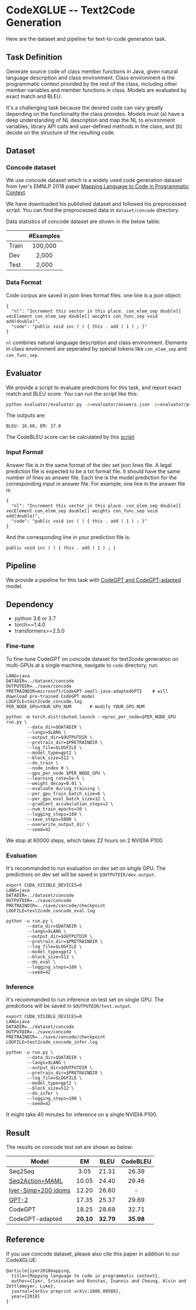 # CodeXGLUE -- Text2Code Generation

Here are the dataset and pipeline for text-to-code generation task.

## Task Definition

Generate source code of class member functions in Java, given natural language description and class environment. Class environment is the programmatic context provided by the rest of the class, including other member variables and member functions in class. Models are evaluated by exact match and BLEU.

It's a challenging task because the desired code can vary greatly depending on the functionality the class provides. Models must (a) have a deep understanding of NL description and map the NL to environment variables, library API calls and user-defined methods in the class, and (b) decide on the structure of the resulting code.


## Dataset

### Concode dataset
We use concode dataset which is a widely used code generation dataset from Iyer's EMNLP 2018 paper [Mapping Language to Code in Programmatic Context](https://www.aclweb.org/anthology/D18-1192.pdf).

We have downloaded his published dataset and followed his preprocessed script. You can find the preprocessed data in `dataset/concode` directory.

Data statistics of concode dataset are shown in the below table:

|         |  #Examples  |
| ------- | :---------: |
|  Train  |   100,000   |
|   Dev   |    2,000    |
|  Test   |    2,000    |

### Data Format

Code corpus are saved in json lines format files. one line is a json object:
```
{
  "nl": "Increment this vector in this place. con_elem_sep double[] vecElement con_elem_sep double[] weights con_func_sep void add(double)",
  "code": "public void inc ( ) { this . add ( 1 ) ; }"
}
```

`nl` combines natural language description and class environment. Elements in class environment are seperated by special tokens like `con_elem_sep` and `con_func_sep`.

## Evaluator

We provide a script to evaluate predictions for this task, and report exact match and BLEU score. You can run the script like this:

```bash
python evaluator/evaluator.py -a=evaluator/answers.json -p=evaluator/predictions.txt
```

The outputs are:
```
BLEU: 16.68, EM: 17.0
```

The CodeBLEU score can be calculated by this [script](https://github.com/microsoft/CodeXGLUE/tree/main/Code-Code/code-to-code-trans/evaluator/CodeBLEU)

### Input Format

Answer file is in the same format of the dev set json lines file. A legal prediction file is expected to be a txt format file. It should have the same number of lines as answer file. Each line is the model prediction for the corresponding input in answer file. For example, one line in the answer file is:
```
{
  "nl": "Increment this vector in this place. con_elem_sep double[] vecElement con_elem_sep double[] weights con_func_sep void add(double)",
  "code": "public void inc ( ) { this . add ( 1 ) ; }"
}
```

And the corresponding line in your prediction file is:
```
public void inc ( ) { this . add ( 1 ) ; }
```


## Pipeline

We provide a pipeline for this task with [CodeGPT and CodeGPT-adapted](https://github.com/microsoft/CodeXGLUE/tree/main/Code-Code/CodeCompletion-token#codegpt) model. 

## Dependency

- python 3.6 or 3.7
- torch==1.4.0
- transformers>=2.5.0

### Fine-tune
To fine-tune CodeGPT on concode dataset for text2code generation on multi-GPUs at a single machine, navigate to `code` directory, run:

```shell
LANG=java
DATADIR=../dataset/concode
OUTPUTDIR=../save/concode
PRETRAINDIR=microsoft/CodeGPT-small-java-adaptedGPT2    # will download pre-trained CodeGPT model
LOGFILE=text2code_concode.log
PER_NODE_GPU=YOUR_GPU_NUM       # modify YOUR_GPU_NUM

python -m torch.distributed.launch --nproc_per_node=$PER_NODE_GPU run.py \
        --data_dir=$DATADIR \
        --langs=$LANG \
        --output_dir=$OUTPUTDIR \
        --pretrain_dir=$PRETRAINDIR \
        --log_file=$LOGFILE \
        --model_type=gpt2 \
        --block_size=512 \
        --do_train \
        --node_index 0 \
        --gpu_per_node $PER_NODE_GPU \
        --learning_rate=5e-5 \
        --weight_decay=0.01 \
        --evaluate_during_training \
        --per_gpu_train_batch_size=6 \
        --per_gpu_eval_batch_size=12 \
        --gradient_accumulation_steps=2 \
        --num_train_epochs=30 \
        --logging_steps=100 \
        --save_steps=5000 \
        --overwrite_output_dir \
        --seed=42
```

We stop at 60000 steps, which takes 22 hours on 2 NVIDIA P100.

### Evaluation

It's recommanded to run evaluation on dev set on single GPU. The predictions on dev set will be saved in `$OUTPUTDIR/dev.output`.

```shell
export CUDA_VISIBLE_DEVICES=0
LANG=java
DATADIR=../dataset/concode
OUTPUTDIR=../save/concode
PRETRAINDIR=../save/concode/checkpoint
LOGFILE=text2code_concode_eval.log

python -u run.py \
        --data_dir=$DATADIR \
        --langs=$LANG \
        --output_dir=$OUTPUTDIR \
        --pretrain_dir=$PRETRAINDIR \
        --log_file=$LOGFILE \
        --model_type=gpt2 \
        --block_size=512 \
        --do_eval \
        --logging_steps=100 \
        --seed=42
```

### Inference

It's recommanded to run inference on test set on single GPU. The predictions will be saved in `$OUTPUTDIR/test.output`.

```shell
export CUDA_VISIBLE_DEVICES=0
LANG=java
DATADIR=../dataset/concode
OUTPUTDIR=../save/concode
PRETRAINDIR=../save/concode/checkpoint
LOGFILE=text2code_concode_infer.log

python -u run.py \
        --data_dir=$DATADIR \
        --langs=$LANG \
        --output_dir=$OUTPUTDIR \
        --pretrain_dir=$PRETRAINDIR \
        --log_file=$LOGFILE \
        --model_type=gpt2 \
        --block_size=512 \
        --do_infer \
        --logging_steps=100 \
        --seed=42
```

It might take 40 minutes for inference on a single NVIDIA P100.

## Result

The results on concode test set are shown as below:

| Model                                                 |   EM    |   BLEU   | CodeBLEU |
| ----------------------------------------------------- | :-----: | :------: | :------: |
| Seq2Seq                                               |  3.05   |  21.31   |   26.39  |
| [Seq2Action+MAML](https://arxiv.org/pdf/1906.07108.pdf)                            |  10.05  |  24.40   |   29.46  |
| [Iyer-Simp+200 idoms](https://www.aclweb.org/anthology/D19-1545.pdf)                      |  12.20  |  26.60   |     -    |
| [GPT-2](https://d4mucfpksywv.cloudfront.net/better-language-models/language_models_are_unsupervised_multitask_learners.pdf)                          |  17.35  |  25.37   |   29.69  |
| CodeGPT                                               |  18.25  |  28.69   |  32.71   |
| CodeGPT-adapted                                       |**20.10**|**32.79** | **35.98**|

## Reference

If you use concode dataset, please also cite this paper in addition to our CodeXGLUE:

<pre><code>@article{iyer2018mapping,
  title={Mapping language to code in programmatic context},
  author={Iyer, Srinivasan and Konstas, Ioannis and Cheung, Alvin and Zettlemoyer, Luke},
  journal={arXiv preprint arXiv:1808.09588},
  year={2018}
}</code></pre>

